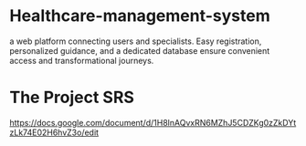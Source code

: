# Healthcare-management-system
 a web platform connecting users and specialists. Easy registration, personalized guidance, and a dedicated database ensure convenient access and transformational journeys.
# The Project SRS
https://docs.google.com/document/d/1H8lnAQvxRN6MZhJ5CDZKg0zZkDYtzLk74E02H6hvZ3o/edit
